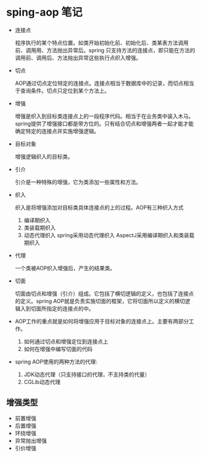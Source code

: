 # sping-aop 笔记

* 连接点

    程序执行的某个特点位置。如类开始初始化前、初始化后、类某表方法调用前、调用用、方法抛出异常后。spring 只支持方法的连接点，即只能在方法的调用前、调用后、方法抛出异常这些执行点织入增强。

* 切点

    AOP通过切点定位特定的连接点。连接点相当于数据库中的记录，而切点相当于查询条件。切点只定位到某个方法上。

* 增强

    增强是织入到目标类连接点上的一段程序代码。相当于在业务类中装入木马。spring提供了增强接口都是带方位的。只有结合切点和增强两者一起才能才能确定特定的连接点并实施增强逻辑。

* 目标对象

    增强逻辑织入的目标类。

* 引介

    引介是一种特殊的增强，它为类添加一些属性和方法。

* 织入

    织入是将增强添加对目标类具体连接点的上的过程。AOP有三种织入方式
    1.  编译期织入
    2.  类装载期织入
    3.  动态代理织入
    spring采用动态代理织入 AspectJ采用编译期织入和类装载期织入

* 代理

    一个类被AOP织入增强后，产生的结果类。

* 切面

    切面由切点和增强（引介）组成。它包括了横切逻辑的定义，也包括了连接点的定义。spring AOP就是负责实施切面的框架，它将切面所以定义的横切逻辑入到切面所指定的连接点的中。

* AOP工作的重点就是如何将增强应用于目标对象的连接点上。主要有两部分工作。
    1.  如何通过切点和增强定位到连接点上
    2.  如何在增强中编写切面的代码
    
* spring AOP使用的两种方法的代理:
    1.  JDK动态代理（只支持接口的代理，不支持类的代量）
    2.  CGLib动态代理
    
## 增强类型

* 前置增强
* 后置增强
* 环绕增强
* 异常抛出增强
* 引价增强